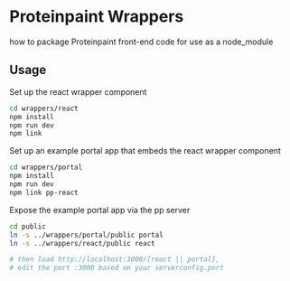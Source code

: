 # Proteinpaint Wrappers

how to package Proteinpaint front-end code for use as a node_module

## Usage

Set up the react wrapper component
```bash
cd wrappers/react
npm install
npm run dev
npm link
```

Set up an example portal app that embeds the react wrapper component
```bash
cd wrappers/portal
npm install
npm run dev
npm link pp-react
```

Expose the example portal app via the pp server
```bash
cd public
ln -s ../wrappers/portal/public portal
ln -s ../wrappers/react/public react

# then load http://localhost:3000/[react || portal], 
# edit the port :3000 based on your serverconfig.port
```